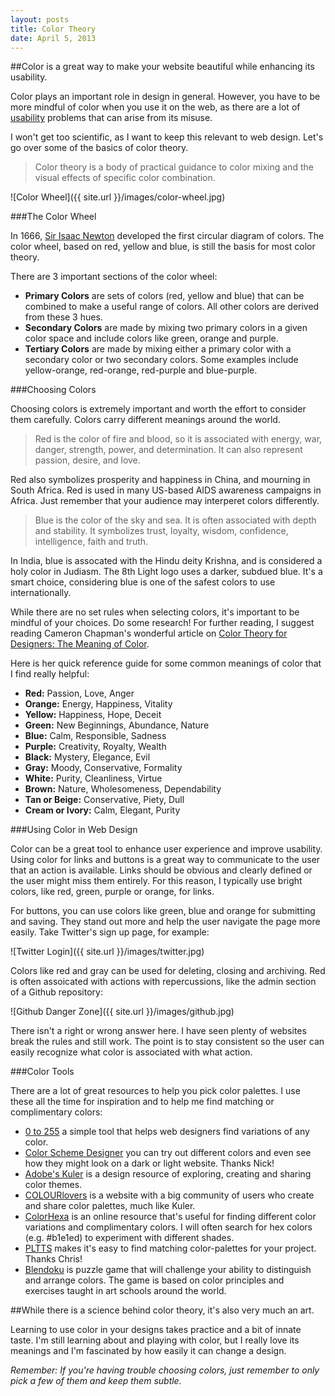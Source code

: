 ```yaml
---
layout: posts
title: Color Theory
date: April 5, 2013
---
```

##Color is a great way to make your website beautiful while enhancing its usability.

Color plays an important role in design in general. However, you have to be more mindful of color when you use it on the web,
as there are a lot of <a href="/usability-testing" target="_blank">usability</a> problems that can arise from its misuse.

I won't get too scientific, as I want to keep this relevant to web design. Let's go over some of the basics of color theory.

>Color theory is a body of practical guidance to color mixing and the visual effects of specific color combination.

![Color Wheel]({{ site.url }}/images/color-wheel.jpg)

###The Color Wheel

In 1666, <a href="http://en.wikipedia.org/wiki/Isaac_Newton" target="_blank">Sir Isaac Newton</a> developed the first circular diagram of colors. The color wheel, based on red, yellow and blue, is still the basis for most color theory.

There are 3 important sections of the color wheel:

* **Primary Colors** are sets of colors (red, yellow and blue) that can be combined to make a useful range of colors. All other colors are derived from these 3 hues.
* **Secondary Colors** are made by mixing two primary colors in a given color space and include colors like green, orange and purple.
* **Tertiary Colors** are made by mixing either a primary color with a secondary color or two secondary colors. Some examples include yellow-orange, red-orange, red-purple and blue-purple.

###Choosing Colors

Choosing colors is extremely important and worth the effort to consider them carefully. Colors carry different meanings around the world.

>Red is the color of fire and blood, so it is associated with energy, war, danger, strength, power, and determination. It can also represent passion, desire, and love.

Red also symbolizes prosperity and happiness in China, and mourning in South Africa. Red is used in many US-based AIDS awareness campaigns in Africa. Just remember that your audience may interperet colors differently.

>Blue is the color of the sky and sea. It is often associated with depth and stability. It symbolizes trust, loyalty, wisdom, confidence, intelligence, faith and truth.

In India, blue is assocated with the Hindu deity Krishna, and is considered a holy color in Judiasm. The 8th Light logo uses a darker, subdued blue. It's a smart choice, considering blue is one of the safest colors to use internationally.

While there are no set rules when selecting colors, it's important to be mindful of your choices. Do some research! For further reading, I suggest reading Cameron Chapman's wonderful article on <a href="http://www.smashingmagazine.com/2010/01/28/color-theory-for-designers-part-1-the-meaning-of-color/" target="_blank">Color Theory for Designers: The Meaning of Color</a>.

Here is her quick reference guide for some common meanings of color that I find really helpful:

* **Red:** Passion, Love, Anger
* **Orange:** Energy, Happiness, Vitality
* **Yellow:** Happiness, Hope, Deceit
* **Green:** New Beginnings, Abundance, Nature
* **Blue:** Calm, Responsible, Sadness
* **Purple:** Creativity, Royalty, Wealth
* **Black:** Mystery, Elegance, Evil
* **Gray:** Moody, Conservative, Formality
* **White:** Purity, Cleanliness, Virtue
* **Brown:** Nature, Wholesomeness, Dependability
* **Tan or Beige:** Conservative, Piety, Dull
* **Cream or Ivory:** Calm, Elegant, Purity

###Using Color in Web Design

Color can be a great tool to enhance user experience and improve usability. Using color for links and buttons is a great way to communicate to the user that an action is available. Links should be obvious and clearly defined or the user might miss them entirely. For this reason, I typically use bright colors, like red, green, purple or orange, for links.

For buttons, you can use colors like green, blue and orange for submitting and saving. They stand out more and help the user navigate the page more easily. Take Twitter's sign up page, for example:

![Twitter Login]({{ site.url }}/images/twitter.jpg)

Colors like red and gray can be used for deleting, closing and archiving. Red is often assoicated with actions with repercussions, like the admin section of a Github repository:

![Github Danger Zone]({{ site.url }}/images/github.jpg)

There isn't a right or wrong answer here. I have seen plenty of websites break the rules and still work. The point is to stay consistent so the user can easily recognize what color is associated with what action.

###Color Tools

There are a lot of great resources to help you pick color palettes. I use these all the time for inspiration and to help me find matching or complimentary colors:

* <a href="http://0to255.com/" target="_blank">0 to 255</a> a simple tool that helps web designers find variations of any color.
* <a href="http://colorschemedesigner.com/" target="_blank">Color Scheme Designer</a> you can try out different colors and even see how they might look on a dark or light website. Thanks Nick!
* <a href="https://kuler.adobe.com/" target="_blank">Adobe's Kuler</a> is a design resource of exploring, creating and sharing color themes.
* <a href="http://www.colourlovers.com/" target="_blank">COLOURlovers</a> is a website with a big community of users who create and share color palettes, much like Kuler.
* <a href="http://www.colorhexa.com/" target="_blank">ColorHexa</a>
is an online resource that's useful for finding different color variations and complimentary colors. I will often search for hex colors (e.g. #b1e1ed) to experiment with different shades.
* <a href="http://pltts.me/" target="_blank">PLTTS</a> makes it's easy to find matching color-palettes for your project. Thanks Chris!
* <a href="http://www.blendoku.com/" target="_blank">Blendoku</a> is puzzle game that will challenge your ability to distinguish and arrange colors. The game is based on color principles and exercises taught in art schools around the world.

##While there is a science behind color theory, it's also very much an art.

Learning to use color in your designs takes practice and a bit of innate taste. I'm still learning about and playing with color, but I really love its meanings and I'm fascinated by how easily it can change a design.

*Remember: If you're having trouble choosing colors, just remember to only pick a few of them and keep them subtle.*
